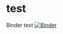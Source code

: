# test
Binder test
[![Binder](https://mybinder.org/badge_logo.svg)](https://mybinder.org/v2/gh/github/repo/master?urlpath=rstudio)
